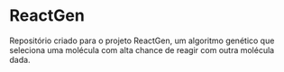 # ReactGen
Repositório criado para o projeto ReactGen, um algoritmo genético que seleciona uma molécula com alta chance de reagir com outra molécula dada.
